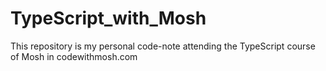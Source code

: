 # TypeScript_with_Mosh
This repository is my personal code-note attending the TypeScript course of Mosh in codewithmosh.com 
